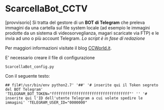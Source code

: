 # ScarcellaBot_CCTV

[provvisorio] Si tratta del gestore di un **BOT di Telegram** che preleva immagini da una cartella sul file system locale (ad esempio le immagini prodotte da un sistema di videosorveglianza, magari scaricate via FTP) e le invia ad uno o più account Telegram.
_Lo script è in fase di redazione_

Per maggiori informazioni visitate il blog [CCWorld.it](http://www.ccworld.it/).

E' necessario creare il file di configurazione 

`ScarcellaBot_config.py`

Con il seguente testo:

`## fil#!/usr/bin/env python2.7'
'##'
'# inserite qui il Token segreto del BOT Telegram'
'TELEGRAM_BOT_TOKEN="fffffffffffffffffffffffffffffffffff"'
''
'# inserite qui l'ID dell'utente Telegram a cui volete spedire le immagini'
'TELEGRAM_USER_ID="0000000" `